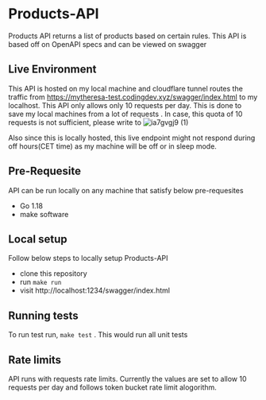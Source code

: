# Products-API

Products API returns a list of products based on certain rules. This API is based off on OpenAPI specs and can be viewed on swagger

## Live Environment
This API is hosted on my local machine and  cloudflare tunnel routes the traffic from https://mytheresa-test.codingdev.xyz/swagger/index.html to my localhost. This API only allows only 10 requests per day. This is done to save my local machines from a lot of requests . In case, this quota of 10 requests is not sufficient, please write to ![ia7gvgj9 (1)](https://user-images.githubusercontent.com/4143476/169021982-177b203b-300b-4d9c-b54f-3610599c0c09.gif)

Also since this is locally hosted, this live endpoint might not respond during off hours(CET time) as my machine will be off or in sleep mode.


## Pre-Requesite

API can be run locally on any machine that satisfy below pre-requesites
- Go 1.18
- make software

## Local setup

Follow below steps to locally setup Products-API
- clone this repository
- run `make run`
- visit http://localhost:1234/swagger/index.html

## Running tests

To run test run, `make test` . This would run all unit tests 

## Rate limits

API runs with requests rate limits. Currently the values are set to allow 10 requests per day and follows token bucket rate limit alogorithm.

